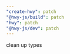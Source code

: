 ```yaml
---
"create-hwy": patch
"@hwy-js/build": patch
"hwy": patch
"@hwy-js/dev": patch
---
```


clean up types
